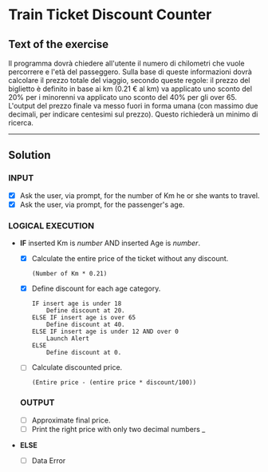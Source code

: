 # Train Ticket Discount Counter

## Text of the exercise
Il programma dovrà chiedere all'utente il numero di chilometri che vuole percorrere e l'età del passeggero.
Sulla base di queste informazioni dovrà calcolare il prezzo totale del viaggio, secondo queste regole:
il prezzo del biglietto è definito in base ai km (0.21 € al km)
va applicato uno sconto del 20% per i minorenni
va applicato uno sconto del 40% per gli over 65.
L'output del prezzo finale va messo fuori in forma umana (con massimo due decimali, per indicare centesimi sul prezzo). Questo richiederà un minimo di ricerca.
___

## Solution 

### INPUT

   - [x] Ask the user, via prompt, for the number of Km he or she wants to travel.
   - [x] Ask the user, via prompt, for the passenger's age.

### LOGICAL EXECUTION

- **IF** inserted Km is *number* AND inserted Age is *number*.
   - [x] Calculate the entire price of the ticket without any discount.
       ```
       (Number of Km * 0.21)
       ```
   - [x] Define discount for each age category.
       ```
       IF insert age is under 18
           Define discount at 20.
       ELSE IF insert age is over 65
           Define discount at 40.
       ELSE IF insert age is under 12 AND over 0
           Launch Alert
       ELSE 
           Define discount at 0.
       ```
   - [ ] Calculate discounted price.
       ```
       (Entire price - (entire price * discount/100))
       ```
   
   ### OUTPUT

   - [ ] Approximate final price.
   - [ ] Print the right price with only two decimal numbers
_
- **ELSE**
   - [ ] Data Error
